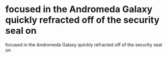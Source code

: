 # focused in the Andromeda Galaxy quickly refracted off of the security seal on

focused in the Andromeda Galaxy quickly refracted off of the security seal on